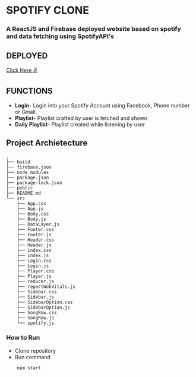 # SPOTIFY CLONE

### A ReactJS and Firebase deployed website based on spotify and data fetching using SpotifyAPI's

## DEPLOYED

[Click Here ✌️](https://spotify-cl-one.web.app/)

## FUNCTIONS

- **Login-** Login into your Spotify Account using Facebook, Phone number or Gmail.
- **Playlist-** Playlist crafted by user is fetched and shown
- **Daily Playlist-** Playlist created while listening by user

## Project Archietecture

```npm
.
├── build
├── firebase.json
├── node_modules
├── package.json
├── package-lock.json
├── public
├── README.md
└── src
    ├── App.css
    ├── App.js
    ├── Body.css
    ├── Body.js
    ├── DataLayer.js
    ├── Footer.css
    ├── Footer.js
    ├── Header.css
    ├── Header.js
    ├── index.css
    ├── index.js
    ├── Login.css
    ├── Login.js
    ├── Player.css
    ├── Player.js
    ├── reducer.js
    ├── reportWebVitals.js
    ├── Sidebar.css
    ├── Sidebar.js
    ├── SidebarOption.css
    ├── SidebarOption.js
    ├── SongRow.css
    ├── SongRow.js
    └── spotify.js

```

### How to Run

- Clone repository
- Run command

```npm
    npm start
```
